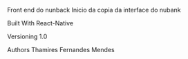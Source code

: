 Front end do nunback
Inicio da copia da interface do nubank 

Built With
React-Native


Versioning
1.0

Authors
Thamires Fernandes Mendes

